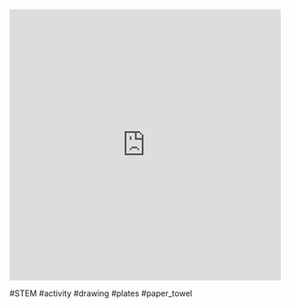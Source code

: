 <iframe src="https://www.facebook.com/plugins/video.php?height=476&href=https%3A%2F%2Fwww.facebook.com%2FZippiKidsCorner%2Fvideos%2F1626120184529161%2F&show_text=false&width=476&t=0" width="476" height="476" style="border:none;overflow:hidden" scrolling="no" frameborder="0" allowfullscreen="true" allow="autoplay; clipboard-write; encrypted-media; picture-in-picture; web-share" allowFullScreen="true"></iframe>

#STEM #activity #drawing #plates #paper_towel
